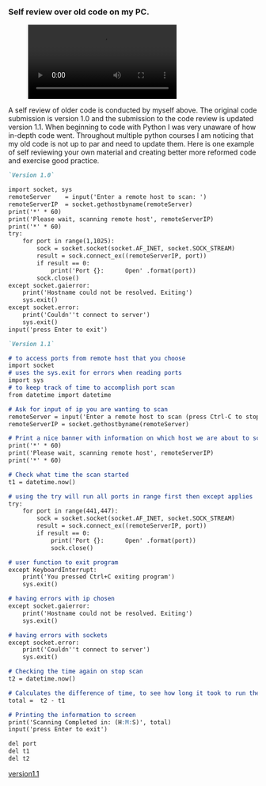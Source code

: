 ### Self review over old code on my PC.

<figure class="video_container">
  <video controls="true" allowfullscreen="true" poster="">
    <source src="https://Eclan.github.io/NewHorizons/Code Review.mp4" type="video/mp4">
  </video>
</figure>

A self review of older code is conducted by myself above. The original code submission is version 1.0 and the submission to the code review is updated version 1.1. When beginning to code with Python I was very unaware of how in-depth code went. Throughout multiple python courses I am noticing that my old code is not up to par and need to update them. Here is one example of self reviewing your own material and creating better more reformed code and exercise good practice.

```markdown
`Version 1.0`

import socket, sys
remoteServer    = input('Enter a remote host to scan: ')
remoteServerIP  = socket.gethostbyname(remoteServer)
print('*' * 60)
print('Please wait, scanning remote host', remoteServerIP)
print('*' * 60)
try: 
    for port in range(1,1025):  
        sock = socket.socket(socket.AF_INET, socket.SOCK_STREAM) 
        result = sock.connect_ex((remoteServerIP, port)) 
        if result == 0: 
            print('Port {}: 	 Open' .format(port)) 
        sock.close() 
except socket.gaierror: 
    print('Hostname could not be resolved. Exiting')
    sys.exit()
except socket.error: 
    print('Couldn''t connect to server')
    sys.exit()
input('press Enter to exit')

```

```markdown
`Version 1.1`

# to access ports from remote host that you choose
import socket 
# uses the sys.exit for errors when reading ports
import sys 
# to keep track of time to accomplish port scan
from datetime import datetime 

# Ask for input of ip you are wanting to scan
remoteServer = input('Enter a remote host to scan (press Ctrl-C to stop): ')
remoteServerIP = socket.gethostbyname(remoteServer)

# Print a nice banner with information on which host we are about to scan
print('*' * 60)
print('Please wait, scanning remote host', remoteServerIP)
print('*' * 60)

# Check what time the scan started
t1 = datetime.now()

# using the try will run all ports in range first then except applies
try: 
    for port in range(441,447):
        sock = socket.socket(socket.AF_INET, socket.SOCK_STREAM) 
        result = sock.connect_ex((remoteServerIP, port))
        if result == 0: 
            print('Port {}: 	 Open' .format(port)) 
            sock.close() 

# user function to exit program
except KeyboardInterrupt: 
    print('You pressed Ctrl+C exiting program')
    sys.exit()

# having errors with ip chosen
except socket.gaierror: 
    print('Hostname could not be resolved. Exiting')
    sys.exit()

# having errors with sockets
except socket.error: 
    print('Couldn''t connect to server')
    sys.exit()

# Checking the time again on stop scan
t2 = datetime.now()

# Calculates the difference of time, to see how long it took to run the script
total =  t2 - t1

# Printing the information to screen
print('Scanning Completed in: (H:M:S)', total)
input('press Enter to exit')

del port
del t1
del t2

```
[version1.1](https.Eclan.github.io/NewHorizons/PortScanV1.0.py)

